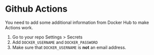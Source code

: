 # Github Actions

You need to add some additional information from Docker Hub to make Actions work.

1. Go to your repo Settings > Secrets
2. Add `DOCKER_USERNAME` and `DOCKER_PASSWORD`
3. Make sure that `DOCKER_USERNAME` is **not** an email address.